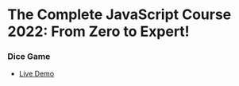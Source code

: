 # The Complete JavaScript Course 2022: From Zero to Expert!

### Dice Game

- [Live Demo](https://dice-game-daher29.netlify.app)
